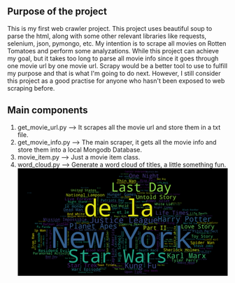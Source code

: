 ## Purpose of the project
This is my first web crawler project. This project uses beautiful soup to parse the html, along with some other relevant libraries like requests, selenium, json, pymongo, etc. My intention is to scrape all movies on Rotten Tomatoes and perform some analyzations. While this project can achieve my goal, but it takes too long to parse all movie info since it goes through one movie url by one movie url. Scrapy would be a better tool to use to fulfill my purpose and that is what I'm going to do next. However, I still consider this project as a good practise for anyone who hasn't been exposed to web scraping before.
## Main components 
1. get_movie_url.py --> It scrapes all the movie url and store them in a txt file.
2. get_movie_info.py --> The main scraper, it gets all the movie info and store them into a local Mongodb Database.
3. movie_item.py --> Just a movie item class.
4. word_cloud.py --> Generate a word cloud of titles, a little something fun.<br>![Description](https://github.com/Regina77/Rotten_Tomatoes_Web_Crawler_bs4/blob/master/title_word_cloud.png)
